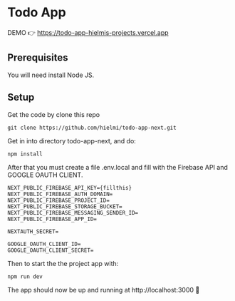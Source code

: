# Todo App

DEMO 👉 https://todo-app-hielmis-projects.vercel.app

## Prerequisites

You will need install Node JS.

## Setup

Get the code by clone this repo

```
git clone https://github.com/hielmi/todo-app-next.git
```

Get in into directory todo-app-next, and do:

```
npm install
```

After that you must create a file .env.local and fill with the Firebase API and GOOGLE OAUTH CLIENT.

```
NEXT_PUBLIC_FIREBASE_API_KEY={fillthis}
NEXT_PUBLIC_FIREBASE_AUTH_DOMAIN=
NEXT_PUBLIC_FIREBASE_PROJECT_ID=
NEXT_PUBLIC_FIREBASE_STORAGE_BUCKET=
NEXT_PUBLIC_FIREBASE_MESSAGING_SENDER_ID=
NEXT_PUBLIC_FIREBASE_APP_ID=

NEXTAUTH_SECRET=

GOOGLE_OAUTH_CLIENT_ID=
GOOGLE_OAUTH_CLIENT_SECRET=

```

Then to start the the project app with:

```
npm run dev
```

The app should now be up and running at http://localhost:3000 🚀
